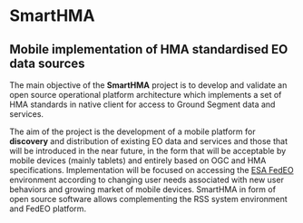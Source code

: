 # SmartHMA #

## Mobile implementation of HMA standardised EO data sources ##

The main objective of the **SmartHMA** project is to develop and validate an open source operational platform architecture which implements a set of HMA standards in native client for access to Ground Segment data and services.

The aim of the project is the development of a mobile platform for **discovery** and distribution of existing EO data and services and those that will be introduced in the near future, in the form that will be acceptable by mobile devices (mainly tablets) and entirely based on OGC and HMA specifications. Implementation will be focused on accessing the [ESA FedEO](http://wiki.services.eoportal.org/tiki-index.php?page=FEDEO) environment according to changing user needs associated with new user behaviors and growing market of mobile devices. SmartHMA in form of open source software allows complementing the RSS system environment and FedEO platform.